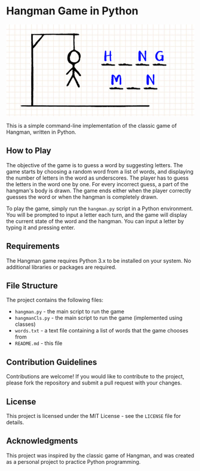 # Hangman Game in Python

![Hangman Game in Python](https://github.com/saber-khakbiz/Hangman/blob/master/hangman-logo.png)

This is a simple command-line implementation of the classic game of Hangman, written in Python.

## How to Play

The objective of the game is to guess a word by suggesting letters. The game starts by choosing a random word from a list of words, and displaying the number of letters in the word as underscores. The player has to guess the letters in the word one by one. For every incorrect guess, a part of the hangman's body is drawn. The game ends either when the player correctly guesses the word or when the hangman is completely drawn.

To play the game, simply run the `hangman.py` script in a Python environment. You will be prompted to input a letter each turn, and the game will display the current state of the word and the hangman. You can input a letter by typing it and pressing enter.

## Requirements

The Hangman game requires Python 3.x to be installed on your system. No additional libraries or packages are required.

## File Structure

The project contains the following files:

- `hangman.py` - the main script to run the game
- `hangmanCls.py` - the main script to run the game (implemented using classes)
- `words.txt` - a text file containing a list of words that the game chooses from
- `README.md` - this file

## Contribution Guidelines

Contributions are welcome! If you would like to contribute to the project, please fork the repository and submit a pull request with your changes.

## License

This project is licensed under the MIT License - see the `LICENSE` file for details.

## Acknowledgments

This project was inspired by the classic game of Hangman, and was created as a personal project to practice Python programming.

